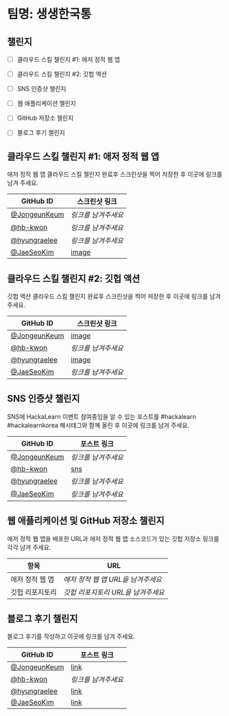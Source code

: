 # 팀명: 생생한국통 #

## 챌린지 ##

* [ ] 클라우드 스킬 챌린지 #1: 애저 정적 웹 앱
* [ ] 클라우드 스킬 챌린지 #2: 깃헙 액션
* [ ] SNS 인증샷 챌린지
* [ ] 웹 애플리케이션 챌린지
* [ ] GitHub 저장소 챌린지
* [ ] 블로그 후기 챌린지


## 클라우드 스킬 챌린지 #1: 애저 정적 웹 앱 ##

애저 정적 웹 앱 클라우드 스킬 챌린지 완료후 스크린샷을 찍어 저장한 후 이곳에 링크를 남겨 주세요.

| GitHub ID                                      | 스크린샷 링크                                                                                                  |
| ---------------------------------------------- | -------------------------------------------------------------------------------------------------------------- |
| [@JongeunKeum](https://github.com/JongeunKeum) | *링크를 남겨주세요*                                                                                            |
| [@hb-kwon](https://github.com/hb-kwon)         | *링크를 남겨주세요*                                                                                            |
| [@hyungraelee](https://github.com/hyungraelee) | *링크를 남겨주세요*                                                                                            |
| [@JaeSeoKim](https://github.com/JaeSeoKim)     | [image](https://user-images.githubusercontent.com/48559454/129443876-fbee3217-0b98-430a-84fa-450113ac3ebc.png) |




## 클라우드 스킬 챌린지 #2: 깃헙 액션 ##

깃헙 액션 클라우드 스킬 챌린지 완료후 스크린샷을 찍어 저장한 후 이곳에 링크를 남겨 주세요.

| GitHub ID                                      | 스크린샷 링크       |
| ---------------------------------------------- | ------------------- |
| [@JongeunKeum](https://github.com/JongeunKeum) | [image](https://user-images.githubusercontent.com/61774034/129444990-947c5d8a-29f7-4660-9d9a-4fc6698d3765.png) |
| [@hb-kwon](https://github.com/hb-kwon)         | *링크를 남겨주세요* |
| [@hyungraelee](https://github.com/hyungraelee) | [image](https://user-images.githubusercontent.com/70879607/129443366-12118a5e-19db-4348-b4e8-a1703995e5f7.png) |
| [@JaeSeoKim](https://github.com/JaeSeoKim)     | *링크를 남겨주세요* |



## SNS 인증샷 챌린지 ##

SNS에 HackaLearn 이벤트 참여중임을 알 수 있는 포스트를 #hackalearn #hackalearnkorea 해시태그와 함꼐 올린 후 이곳에 링크를 남겨 주세요.

| GitHub ID                                      | 포스트 링크         |
| ---------------------------------------------- | ------------------- |
| [@JongeunKeum](https://github.com/JongeunKeum) | *링크를 남겨주세요* |
| [@hb-kwon](https://github.com/hb-kwon)         | [sns](https://www.instagram.com/p/CSjVDdQpjt6/?utm_medium=copy_link) |
| [@hyungraelee](https://github.com/hyungraelee) | *링크를 남겨주세요* |
| [@JaeSeoKim](https://github.com/JaeSeoKim)     | *링크를 남겨주세요* |



## 웹 애플리케이션 및 GitHub 저장소 챌린지 ##

애저 정적 웹 앱을 배포한 URL과 애저 정적 웹 앱 소스코드가 있는 깃헙 저장소 링크를 각각 남겨 주세요.

| 항목            | URL                                |
| --------------- | ---------------------------------- |
| 애저 정적 웹 앱 | *애저 정적 웹 앱 URL을 남겨주세요* |
| 깃헙 리포지토리 | *깃헙 리포지토리 URL을 남겨주세요* |


## 블로그 후기 챌린지 ##

블로그 후기를 작성하고 이곳에 링크를 남겨 주세요.

| GitHub ID                                      | 포스트 링크         |
| ---------------------------------------------- | ------------------- |
| [@JongeunKeum](https://github.com/JongeunKeum) | [link](https://velog.io/@jongeun/HackaLearn-HackaLearn-%EC%B0%B8%EC%97%AC-%ED%9B%84%EA%B8%B0) |
| [@hb-kwon](https://github.com/hb-kwon)         | *링크를 남겨주세요* |
| [@hyungraelee](https://github.com/hyungraelee) | [link](https://velog.io/@hyungraelee/HackaLearn-Korea) |
| [@JaeSeoKim](https://github.com/JaeSeoKim)     | [link](https://jaeseokim.dev/Etc/hackalearn-2021/) |
